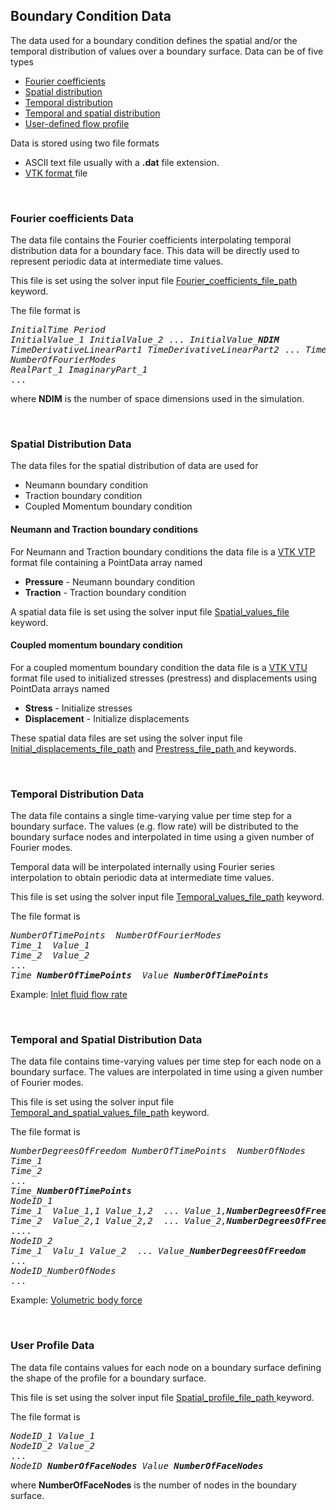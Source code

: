 
<h2 id="data_file_formats_boundary_condition"> Boundary Condition Data</h2>
The data used for a boundary condition defines the spatial and/or the temporal distribution of values
over a boundary surface. Data can be of five types

<ul style="list-style-type:disc;">
  <li> <a href="#data_file_formats_boundary_condition_fourier"> Fourier coefficients <a> </li>
  <li> <a href="#data_file_formats_boundary_condition_spatial"> Spatial distribution <a> </li>
  <li> <a href="#data_file_formats_boundary_condition_temporal"> Temporal distribution <a> </li>
  <li> <a href="#data_file_formats_boundary_condition_temporal_spatial"> Temporal and spatial distribution <a> </li>
  <li> <a href="#bdata_file_formats_boundary_condition_profile"> User-defined flow profile <a> </li>
</ul>

Data is stored using two file formats
<ul style="list-style-type:disc;">
  <li> ASCII text file usually with a <strong>.dat</strong> file extension. </i>
  <li> <a href="#appendix_vtk_file_format"> VTK format </a> file </i> 
</ul> 

<!-- --------------------------------------------------- -->
<!-- ---------- Fourier coefficients Data -------------- -->
<!-- --------------------------------------------------- -->

<br>
<h3 id="data_file_formats_boundary_condition_fourier"> Fourier coefficients Data</h3>
The data file contains the Fourier coefficients interpolating temporal distribution data for a boundary face. This data will be directly used to represent periodic data at intermediate time values.

This file is set using the solver input file <a href="#bc_Fourier_coefficients_file_path"> Fourier_coefficients_file_path</a> keyword. 

The file format is
<pre>
<i>InitialTime</i> <i>Period</i>
<i>InitialValue_1</i> <i>InitialValue_2</i> ... <i>InitialValue_<strong>NDIM</strong></i> 
<i>TimeDerivativeLinearPart1</i> <i>TimeDerivativeLinearPart2</i> ... <i>TimeDerivativeLinearPart_NDIM</i>
<i>NumberOfFourierModes</i>
<i>RealPart_1</i> <i>ImaginaryPart_1</i>
...
</pre>

where <strong>NDIM</strong> is the number of space dimensions used in the simulation.

<!-- --------------------------------------------------- -->
<!-- ----------- Spatial Distribution Data ------------- -->
<!-- --------------------------------------------------- -->

<br>
<h3 id="data_file_formats_boundary_condition_spatial"> Spatial Distribution Data</h3>
The data files for the spatial distribution of data are used for 
<ul style="list-style-type:disc;">
  <li> Neumann boundary condition </li>
  <li> Traction boundary condition </li>
  <li> Coupled Momentum boundary condition </li>
</ul> 

<h4> Neumann and Traction boundary conditions </h4>
For Neumann and Traction boundary conditions the data file is a 
<a href="#appendix_vtk_file_format"> VTK VTP </a> format file containing a PointData array
named 
<ul style="list-style-type:disc;">
  <li> <strong>Pressure</strong> - Neumann boundary condition </li>
  <li> <strong>Traction</strong> - Traction boundary condition </li>
</ul> 

A spatial data file is set using the solver input file <a href="#bc_Spatial_values_file"> Spatial_values_file </a> keyword.

<h4> Coupled momentum boundary condition </h4>
For a coupled momentum boundary condition the data file is a 
<a href="#appendix_vtk_file_format"> VTK VTU </a> format file used to initialized stresses (prestress) and 
displacements using PointData arrays named
<ul style="list-style-type:disc;">
  <li> <strong>Stress</strong> - Initialize stresses </li>
  <li> <strong>Displacement</strong> - Initialize displacements </li>
</ul> 

These spatial data files are set using the solver input file 
<a href="#bc_Initial_displacements_file_path"> Initial_displacements_file_path</a> and 
<a href="#bc_Prestress_file_path"> Prestress_file_path </a> and keywords.


<!-- --------------------------------------------------- -->
<!-- ---------- Temporal distribution Data ------------- -->
<!-- --------------------------------------------------- -->

<br>
<h3 id="data_file_formats_boundary_condition_temporal"> Temporal Distribution Data</h3>
The data file contains a single time-varying value per time step for a boundary surface. The values (e.g. flow rate) will be distributed to the boundary surface nodes and interpolated in time using a given number of Fourier modes.

Temporal data will be interpolated internally using Fourier series interpolation to obtain periodic data at intermediate time values.

This file is set using the solver input file <a href="#bc_Temporal_values_file_path"> Temporal_values_file_path</a> keyword. 

The file format is
<pre>
<i>NumberOfTimePoints</i>  <i>NumberOfFourierModes</i>  
<i>Time_1</i>  <i>Value_1</i>  
<i>Time_2</i>  <i>Value_2</i>  
...
<i>Time_<strong>NumberOfTimePoints</i></strong>  <i>Value_<strong>NumberOfTimePoints</strong></i>  
</pre>

Example: <a href="https://github.com/SimVascular/svMultiPhysics/blob/main/tests/cases/fluid/pipe_RCR_3d/lumen_inlet.flow"> Inlet fluid flow rate <a>

<!-- --------------------------------------------------- -->
<!-- ---- Temporal and spatial distribution Data ------- -->
<!-- --------------------------------------------------- -->

<br>
<h3 id="data_file_formats_boundary_condition_temporal_spatial"> Temporal and Spatial Distribution Data</h3>
The data file contains time-varying values per time step for each node on a boundary surface. 
The values are interpolated in time using a given number of Fourier modes.

This file is set using the solver input file <a href="#bc_Temporal_and_spatial_values_file_path"> Temporal_and_spatial_values_file_path</a> keyword. 

The file format is
<pre>
<i>NumberDegreesOfFreedom</i> <i>NumberOfTimePoints</i>  <i>NumberOfNodes</i>
<i>Time_1</i>  
<i>Time_2</i> 
...
<i>Time_<strong>NumberOfTimePoints</i></strong>  
<i>NodeID_1</i>
<i>Time_1</i>  <i>Value_1,1</i> <i>Value_1,2</i>  ... <i>Value_1,<strong>NumberDegreesOfFreedom</strong></i>
<i>Time_2</i>  <i>Value_2,1</i> <i>Value_2,2</i>  ... <i>Value_2,<strong>NumberDegreesOfFreedom</strong></i>
....
<i>NodeID_2</i>
<i>Time_1</i>  <i>Valu_1</i> <i>Value_2</i>  ... <i>Value_<strong>NumberDegreesOfFreedom</strong></i>
...
<i>NodeID_</strong>NumberOfNodes</strong></i>
...
</pre>

Example: <a href="https://media.githubusercontent.com/media/SimVascular/svMultiPhysics/main/tests/cases/stokes/manufactured_solution/P1P1/bforce/N016/bforce.dat"> Volumetric body force <a>


<!-- --------------------------------------------------- -->
<!-- ---------------- User Profile Data ---------------- -->
<!-- --------------------------------------------------- -->

<br>
<h3 id="data_file_formats_boundary_condition_profile"> User Profile Data</h3>
The data file contains values for each node on a boundary surface defining the shape of the profile for a boundary surface. 

This file is set using the solver input file <a href="#bc_Spatial_profile_file_path"> Spatial_profile_file_path </a> keyword. 

The file format is
<pre>
<i>NodeID_1</i> <i>Value_1</i>
<i>NodeID_2</i> <i>Value_2</i>
...
<i>NodeID_<strong>NumberOfFaceNodes</strong></i> <i>Value_<strong>NumberOfFaceNodes</strong></i> 
</pre>

where <strong>NumberOfFaceNodes</strong> is the number of nodes in the boundary surface.

